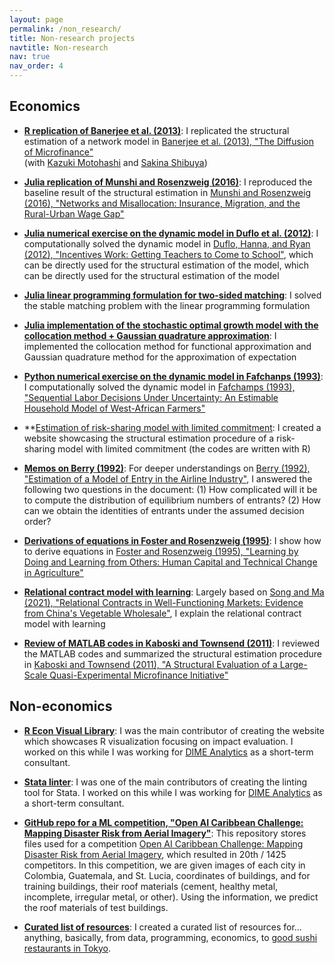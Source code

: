 ```yaml
---
layout: page
permalink: /non_research/
title: Non-research projects
navtitle: Non-research
nav: true
nav_order: 4
---
```


## Economics ##

- **[R replication of Banerjee et al. (2013)](https://github.com/sakinashibuya/MFdiffusion_replication/blob/master/Code/R/Replication/noEndorsement.pdf)**: I replicated the structural estimation of a network model in [Banerjee et al. (2013), "The Diffusion of Microfinance"](https://www.science.org/doi/10.1126/science.1236498)  
(with [Kazuki Motohashi](https://kazukimotohashi.github.io/) and [Sakina Shibuya](https://aae.wisc.edu/grad-students/sshibuya2/))

- **[Julia replication of Munshi and Rosenzweig (2016)](https://github.com/mizuhirosuzuki/EconPapers/blob/master/Munshi_Rosenzweig_2016_julia.ipynb)**: I reproduced the baseline result of the structural estimation in [Munshi and Rosenzweig (2016), "Networks and Misallocation: Insurance, Migration, and the Rural-Urban Wage Gap"](https://www.aeaweb.org/articles?id=10.1257/aer.20131365)

- **[Julia numerical exercise on the dynamic model in Duflo et al. (2012)](https://github.com/mizuhirosuzuki/EconPapers/blob/master/Duflo2012.ipynb)**: I computationally solved the dynamic model in [Duflo, Hanna, and Ryan (2012), "Incentives Work: Getting Teachers to Come to School"](https://www.aeaweb.org/articles?id=10.1257/aer.102.4.1241), which can be directly used for the structural estimation of the model, which can be directly used for the structural estimation of the model

- **[Julia linear programming formulation for two-sided matching](https://notes.quantecon.org/submission/64b8ad3fc1622a001a21e0ea)**: I solved the stable matching problem with the linear programming formulation

- **[Julia implementation of the stochastic optimal growth model with the collocation method + Gaussian quadrature approximation](https://notes.quantecon.org/submission/64598c57836c9a001a82ed2f)**: I implemented the collocation method for functional approximation and Gaussian quadrature method for the approximation of expectation

- **[Python numerical exercise on the dynamic model in Fafchanps (1993)](https://github.com/mizuhirosuzuki/EconPapers/blob/master/Fafchamps_1993.ipynb)**: I computationally solved the dynamic model in [Fafchamps (1993), "Sequential Labor Decisions Under Uncertainty: An Estimable Household Model of West-African Farmers"](https://www.jstor.org/stable/2951497?seq=1#metadata_info_tab_contents)

- **[Estimation of risk-sharing model with limited commitment](https://mizuhirosuzuki.github.io/risk_sharing_lc_estimation/): I created a website showcasing the structural estimation procedure of a risk-sharing model with limited commitment (the codes are written with R)

- **[Memos on Berry (1992)](https://github.com/mizuhirosuzuki/EconPapers/blob/master/Berry1992.ipynb)**: For deeper understandings on [Berry (1992), "Estimation of a Model of Entry in the Airline Industry"](https://www.jstor.org/stable/2951571?seq=1), I answered the following two questions in the document: (1) How complicated will it be to compute the distribution of equilibrium numbers of entrants? (2) How can we obtain the identities of entrants under the assumed decision order?

- **[Derivations of equations in Foster and Rosenzweig (1995)](https://github.com/mizuhirosuzuki/EconPapers/blob/master/Foster_Rosenzweig_1995.ipynb)**: I show how to derive equations in [Foster and Rosenzweig (1995), "Learning by Doing and Learning from Others: Human Capital and Technical Change in Agriculture"](https://www.jstor.org/stable/2138708)

- **[Relational contract model with learning](https://github.com/mizuhirosuzuki/mizuhirosuzuki.github.io/blob/source/assets/jupyter/relational_contract.ipynb)**: Largely based on [Song and Ma (2021), "Relational Contracts in Well-Functioning Markets: Evidence from China's Vegetable Wholesale"](https://megan-song.github.io/publication/song-2021-rc/), I explain the relational contract model with learning

- **[Review of MATLAB codes in Kaboski and Townsend (2011)](https://github.com/mizuhirosuzuki/EconPapers/blob/master/Kaboski_Townsend_2011.ipynb)**: I reviewed the MATLAB codes and summarized the structural estimation procedure in [Kaboski and Townsend (2011), "A Structural Evaluation of a Large-Scale Quasi-Experimental Microfinance Initiative"](https://onlinelibrary.wiley.com/doi/abs/10.3982/ECTA7079)

## Non-economics ##

- **[R Econ Visual Library](https://worldbank.github.io/r-econ-visual-library/)**: I was the main contributor of creating the website which showcases R visualization focusing on impact evaluation. I worked on this while I was working for [DIME Analytics](https://www.worldbank.org/en/research/dime/data-and-analytics) as a short-term consultant.

- **[Stata linter](https://github.com/worldbank/stata-linter)**: I was one of the main contributors of creating the linting tool for Stata. I worked on this while I was working for [DIME Analytics](https://www.worldbank.org/en/research/dime/data-and-analytics) as a short-term consultant.

- **[GitHub repo for a ML competition, "Open AI Caribbean Challenge: Mapping Disaster Risk from Aerial Imagery"](https://github.com/mizuhirosuzuki/RoofMaterial)**: This repository stores files used for a competition [Open AI Caribbean Challenge: Mapping Disaster Risk from Aerial Imagery](https://www.drivendata.org/competitions/58/disaster-response-roof-type/), which resulted in 20th / 1425 competitors. In this competition, we are given images of each city in Colombia, Guatemala, and St. Lucia, coordinates of buildings, and for training buildings, their roof materials (cement, healthy metal, incomplete, irregular metal, or other). Using the information, we predict the roof materials of test buildings.

- **[Curated list of resources](https://github.com/mizuhirosuzuki/resources)**: I created a curated list of resources for... anything, basically, from data, programming, economics, to [good sushi restaurants in Tokyo](https://twitter.com/tetteresearch/status/924344536565985281/photo/1).

